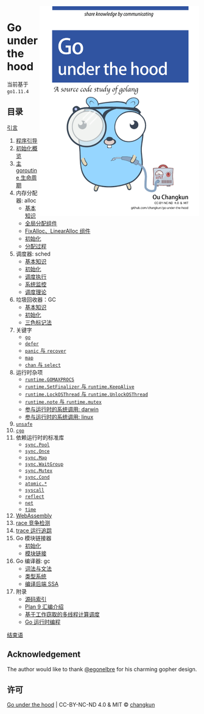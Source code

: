 <img src="images/cover.png" alt="logo" height="550" align="right" />

# Go under the hood

当前基于 `go1.11.4`

## 目录

[引言](content/preface.md)

1. [程序引导](content/1-boot.md)
2. [初始化概览](content/2-init.md)
3. [主 goroutine 生命周期](content/3-main.md)
4. 内存分配器: alloc
    - [基本知识](content/4-mem/basic.md)
    - [全局分配组件](content/4-mem/galloc.md)
    - [FixAlloc、LinearAlloc 组件](content/4-mem/fixalloc.md)
    - [初始化](content/4-mem/init.md)
    - [分配过程](content/4-mem/alloc.md)
5. 调度器: sched
    - [基本知识](content/5-sched/basic.md)
    - [初始化](content/5-sched/init.md)
    - [调度执行](content/5-sched/exec.md)
    - [系统监控](content/5-sched/sysmon.md)
    - [调度理论](content/5-sched/theory.md)
6. 垃圾回收器：GC
    - [基本知识](content/6-GC/basic.md)
    - [初始化](content/6-GC/init.md)
    - [三色标记法](content/6-GC/mark.md)
7. 关键字
    - [`go`](content/7-lang/go.md)
    - [`defer`](content/7-lang/defer.md)
    - [`panic` 与 `recover`](content/7-lang/panic.md)
    - [`map`](content/7-lang/map.md)
    - [`chan` 与 `select`](content/7-lang/chan.md)
8. 运行时杂项
    - [`runtime.GOMAXPROCS`](content/8-runtime/gomaxprocs.md)
    - [`runtime.SetFinalizer` 与 `runtime.KeepAlive`](content/8-runtime/finalizer.md)
    - [`runtime.LockOSThread` 与 `runtime.UnlockOSThread`](content/8-runtime/lockosthread.md)
    - [`runtime.note` 与 `runtime.mutex`](content/8-runtime/note.md)
    - [参与运行时的系统调用: darwin](content/8-runtime/syscall-darwin.md)
    - [参与运行时的系统调用: linux](content/8-runtime/syscall-linux.md)
9. [`unsafe`](content/9-unsafe.md)
10. [`cgo`](content/10-cgo.md)
11. 依赖运行时的标准库
    - [`sync.Pool`](content/11-pkg/sync/pool.md)
    - [`sync.Once`](content/11-pkg/sync/once.md)
    - [`sync.Map`](content/11-pkg/sync/map.md)
    - [`sync.WaitGroup`](content/11-pkg/sync/waitgroup.md)
    - [`sync.Mutex`](content/11-pkg/sync/mutex.md)
    - [`sync.Cond`](content/11-pkg/sync/cond.md)
    - [`atomic.*`](content/11-pkg/atomic/atomic.md)
    - [`syscall`](content/11-pkg/syscall/syscall.md)
    - [`reflect`](content/11-pkg/reflect/reflect.md)
    - [`net`](content/11-pkg/net/net.md)
    - [`time`](content/11-pkg/time/time.md)
12. [WebAssembly](content/12-wasm.md)
13. [race 竞争检测](content/13-race.md)
14. [trace 运行追踪](content/14-trace.md)
15. Go 模块链接器
    - [初始化](content/15-linker/init.md)
    - [模块链接](content/15-linker/link.md)
16. Go 编译器: gc
    - [词法与文法](content/16-compile/parse.md)
    - [类型系统](content/16-compile/type.md)
    - [编译后端 SSA](content/16-compile/ssa.md)
17. 附录
    - [源码索引](content/appendix/index.md)
    - [Plan 9 汇编介绍](content/appendix/asm.md)
    - [基于工作窃取的多线程计算调度](papers/sched/work-steal-sched.md)
    - [Go 运行时编程](gosrc/1.11.4/runtime/README.md)

[结束语](content/finalwords.md)

## Acknowledgement

The author would like to thank [@egonelbre](https://github.com/egonelbre/gophers) for his charming gopher design.

## 许可

[Go under the hood](https://github.com/changkun/go-under-the-hood) | CC-BY-NC-ND 4.0 & MIT &copy; [changkun](https://changkun.de)
